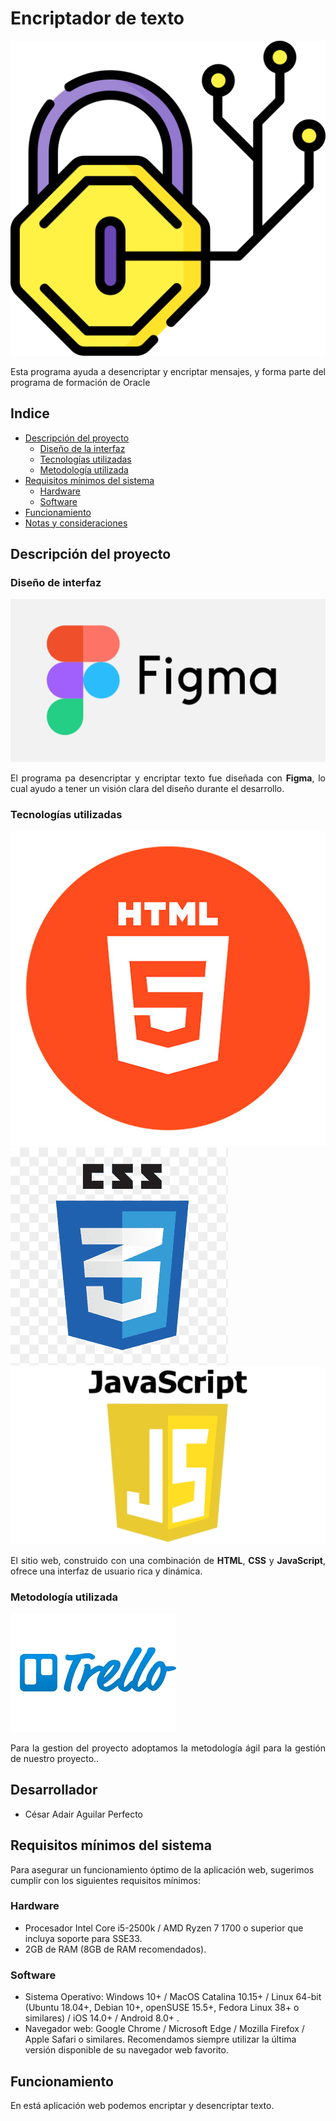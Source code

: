 # Encriptador de texto
![Encriptador](/Imagenes/favicon.png) 

<p align="justify">Esta programa ayuda a desencriptar y encriptar mensajes, y forma parte del programa de formación de Oracle</p>

## Indice
- [Descripción del proyecto](#descripción-del-proyecto)
  - [Diseño de la interfaz](#diseño-de-interfaz)
  - [Tecnologías utilizadas](#tecnologías-utilizadas)
  - [Metodología utilizada](#metodología-utilizada)   
- [Requisitos mínimos del sistema](#requisitos-mínimos-del-sistema)
  - [Hardware](#hardware)
  - [Software](#software)  
- [Funcionamiento](#funcionamiento)
- [Notas y consideraciones](#notas-y-consideraciones)


## Descripción del proyecto
### Diseño de interfaz
![Figma](/Imagenes/figma.png)
<p align="justify">El programa pa desencriptar y encriptar texto fue diseñada con <b>Figma</b>, lo cual ayudo a tener un visión clara del diseño durante  el desarrollo.</p>


### Tecnologías utilizadas
![HTML5](/Imagenes/html5.jpg) 
![CSS3](/Imagenes/css3.png) 	
![JavaScript](/Imagenes/js.png) 
<p align="justify">El sitio web, construido con una combinación de <b>HTML</b>, <b>CSS</b> y <b>JavaScript</b>, ofrece una interfaz de usuario rica y dinámica.</p>


### Metodología utilizada
![Trello](/Imagenes/trello.png)
<p align="justify">Para la gestion del proyecto adoptamos la metodología ágil para la gestión de nuestro proyecto..</p>

## Desarrollador

- César Adair Aguilar Perfecto

## Requisitos mínimos del sistema
Para asegurar un funcionamiento óptimo de la aplicación web, sugerimos cumplir con los siguientes requisitos mínimos:

### Hardware
- Procesador Intel Core i5-2500k / AMD Ryzen 7 1700 o superior que incluya soporte para SSE33.
- 2GB de RAM (8GB de RAM recomendados).

### Software
- Sistema Operativo: Windows 10+ / MacOS Catalina 10.15+ / Linux 64-bit (Ubuntu 18.04+, Debian 10+, openSUSE 15.5+, Fedora Linux 38+ o similares) / iOS 14.0+ / Android 8.0+ .
- Navegador web: Google Chrome / Microsoft Edge / Mozilla Firefox / Apple Safari o similares. Recomendamos siempre utilizar la última versión disponible de su navegador web favorito.


## Funcionamiento
En está aplicación web podemos encriptar y desencriptar texto.